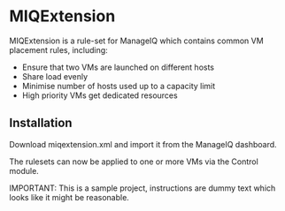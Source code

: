 MIQExtension
============

MIQExtension is a rule-set for ManageIQ which contains common VM placement rules, including:
* Ensure that two VMs are launched on different hosts
* Share load evenly
* Minimise number of hosts used up to a capacity limit
* High priority VMs get dedicated resources

Installation
------------

Download miqextension.xml and import it from the ManageIQ dashboard.

The rulesets can now be applied to one or more VMs via the Control module.

IMPORTANT: This is a sample project, instructions are dummy text which looks like it might be reasonable.
